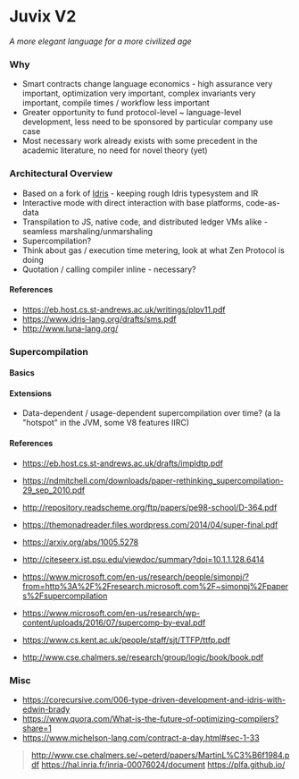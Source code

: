 Juvix V2
========

*A more elegant language for a more civilized age*

### Why

* Smart contracts change language economics - high assurance very important, optimization very important, complex invariants very important, compile times / workflow less important
* Greater opportunity to fund protocol-level ~ language-level development, less need to be sponsored by particular company use case
* Most necessary work already exists with some precedent in the academic literature, no need for novel theory (yet)

### Architectural Overview

* Based on a fork of [Idris](https://idris-lang.org) - keeping rough Idris typesystem and IR
* Interactive mode with direct interaction with base platforms, code-as-data
* Transpilation to JS, native code, and distributed ledger VMs alike - seamless marshaling/unmarshaling
* Supercompilation?
* Think about gas / execution time metering, look at what Zen Protocol is doing
* Quotation / calling compiler inline - necessary?
 
#### References

* https://eb.host.cs.st-andrews.ac.uk/writings/plpv11.pdf
* https://www.idris-lang.org/drafts/sms.pdf
* http://www.luna-lang.org/

### Supercompilation

#### Basics

#### Extensions

* Data-dependent / usage-dependent supercompilation over time? (a la "hotspot" in the JVM, some V8 features IIRC)

#### References

* https://eb.host.cs.st-andrews.ac.uk/drafts/impldtp.pdf
* https://ndmitchell.com/downloads/paper-rethinking_supercompilation-29_sep_2010.pdf
* http://repository.readscheme.org/ftp/papers/pe98-school/D-364.pdf
* https://themonadreader.files.wordpress.com/2014/04/super-final.pdf
* https://arxiv.org/abs/1005.5278
* http://citeseerx.ist.psu.edu/viewdoc/summary?doi=10.1.1.128.6414
* https://www.microsoft.com/en-us/research/people/simonpj/?from=http%3A%2F%2Fresearch.microsoft.com%2F~simonpj%2Fpapers%2Fsupercompilation
* https://www.microsoft.com/en-us/research/wp-content/uploads/2016/07/supercomp-by-eval.pdf

* https://www.cs.kent.ac.uk/people/staff/sjt/TTFP/ttfp.pdf
* http://www.cse.chalmers.se/research/group/logic/book/book.pdf

### Misc

* https://corecursive.com/006-type-driven-development-and-idris-with-edwin-brady
* https://www.quora.com/What-is-the-future-of-optimizing-compilers?share=1
* https://www.michelson-lang.com/contract-a-day.html#sec-1-33
> http://www.cse.chalmers.se/~peterd/papers/MartinL%C3%B6f1984.pdf
> https://hal.inria.fr/inria-00076024/document
> https://plfa.github.io/
